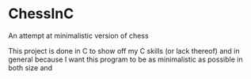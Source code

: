 # ChessInC
An attempt at minimalistic version of chess

This project is done in C to show off my C skills (or lack thereof) and in general because I want this program to be as minimalistic as possible in both size and 
